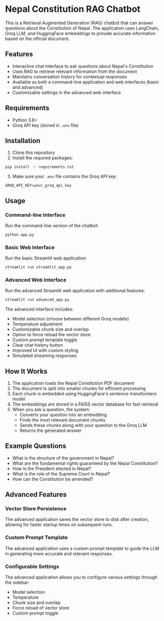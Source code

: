 # Nepal Constitution RAG Chatbot

This is a Retrieval Augmented Generation (RAG) chatbot that can answer questions about the Constitution of Nepal. The application uses LangChain, Groq LLM, and HuggingFace embeddings to provide accurate information based on the official document.

## Features

- Interactive chat interface to ask questions about Nepal's Constitution
- Uses RAG to retrieve relevant information from the document
- Maintains conversation history for contextual responses
- Available as both a command-line application and web interfaces (basic and advanced)
- Customizable settings in the advanced web interface

## Requirements

- Python 3.8+
- Groq API key (stored in `.env` file)

## Installation

1. Clone this repository
2. Install the required packages:

```bash
pip install -r requirements.txt
```

3. Make sure your `.env` file contains the Groq API key:

```
GROQ_API_KEY=your_groq_api_key
```

## Usage

### Command-line Interface

Run the command-line version of the chatbot:

```bash
python app.py
```

### Basic Web Interface

Run the basic Streamlit web application:

```bash
streamlit run streamlit_app.py
```

### Advanced Web Interface

Run the advanced Streamlit web application with additional features:

```bash
streamlit run advanced_app.py
```

The advanced interface includes:
- Model selection (choose between different Groq models)
- Temperature adjustment
- Customizable chunk size and overlap
- Option to force reload the vector store
- Custom prompt template toggle
- Clear chat history button
- Improved UI with custom styling
- Simulated streaming responses

## How It Works

1. The application loads the Nepal Constitution PDF document
2. The document is split into smaller chunks for efficient processing
3. Each chunk is embedded using HuggingFace's sentence-transformers model
4. The embeddings are stored in a FAISS vector database for fast retrieval
5. When you ask a question, the system:
   - Converts your question into an embedding
   - Finds the most relevant document chunks
   - Sends these chunks along with your question to the Groq LLM
   - Returns the generated answer

## Example Questions

- What is the structure of the government in Nepal?
- What are the fundamental rights guaranteed by the Nepal Constitution?
- How is the President elected in Nepal?
- What is the role of the Supreme Court in Nepal?
- How can the Constitution be amended?

## Advanced Features

### Vector Store Persistence

The advanced application saves the vector store to disk after creation, allowing for faster startup times on subsequent runs.

### Custom Prompt Template

The advanced application uses a custom prompt template to guide the LLM in generating more accurate and relevant responses.

### Configurable Settings

The advanced application allows you to configure various settings through the sidebar:
- Model selection
- Temperature
- Chunk size and overlap
- Force reload of vector store
- Custom prompt toggle 